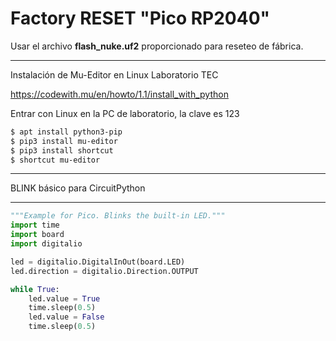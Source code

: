 # Factory RESET "Pico RP2040"

Usar el archivo **flash_nuke.uf2** proporcionado para reseteo de fábrica.

---

Instalación de Mu-Editor en Linux Laboratorio TEC

https://codewith.mu/en/howto/1.1/install_with_python

Entrar con Linux en la PC de laboratorio, la clave es 123

```bash
$ apt install python3-pip
$ pip3 install mu-editor
$ pip3 install shortcut
$ shortcut mu-editor
```

************************
BLINK básico para CircuitPython
***************************
```python
"""Example for Pico. Blinks the built-in LED."""
import time
import board
import digitalio

led = digitalio.DigitalInOut(board.LED)
led.direction = digitalio.Direction.OUTPUT

while True:
    led.value = True
    time.sleep(0.5)
    led.value = False
    time.sleep(0.5)
```
